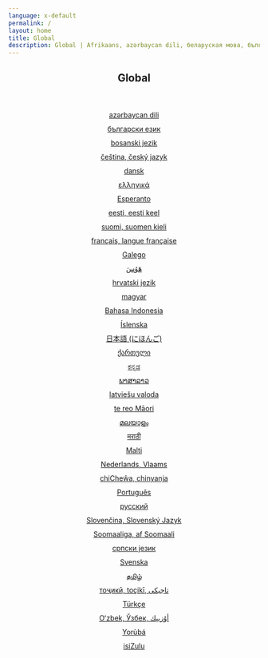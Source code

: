 ```yaml
---
language: x-default
permalink: /
layout: home
title: Global
description: Global | Afrikaans, azərbaycan dili, беларуская мова, български език, বাংলা, bosanski jezik, català, valencià, čeština, český jazyk, Cymraeg, dansk, Deutsch, ελληνικά, English, Esperanto, Español, eesti, eesti keel, euskara, euskera, suomi, suomen kieli, Pilipino, français, langue française, Gaeilge, Galego, ગુજરાતી, هَوُسَ, हिन्दी, हिंदी, hrvatski jezik, Kreyòl ayisyen, magyar, Հայերեն, Bahasa Indonesia, Asụsụ Igbo, Íslenska, Italiano, 日本語 (にほんご, Basa Jawa, ქართული, қазақ тілі, ಕನ್ನಡ, 한국어, ພາສາລາວ, lietuvių kalba, latviešu valoda, fiteny malagasy, te reo Māori, македонски јазик, മലയാളം, Монгол хэл, मराठी, بهاس ملايو‎, Malti, नेपाली, Nederlands, Vlaams, Norsk, chiCheŵa, chinyanja, język polski, Polszczyzna, Português, Română, русский, සිංහල, Slovenčina, Slovenský Jazyk, Slovenski Jezik, Slovenščina, Soomaaliga, af Soomaali, Shqip, српски језик, Basa Sunda, Svenska, Kiswahili, தமிழ், తెలుగు, тоҷикӣ, toçikī, تاجیکی‎, ไทย, Türkçe, Українська, Oʻzbek, Ўзбек, أۇزبېك‎, Tiếng Việt, Yorùbá, 中文, 汉语, 漢語, isiZulu
---
```


<center>
<h2>Global</h2>
<br/>

<ul style="list-style:none;padding:0;line-height:200%;">
  <li><a href="https://alpha.viacdn.org/af/>Afrikaans</a></li>
  <li><a href="https://alpha.viacdn.org/az/>azərbaycan dili</a></li>
  <li><a href="https://alpha.viacdn.org/be/>беларуская мова</a></li>
  <li><a href="https://alpha.viacdn.org/bg/>български език</a></li>
  <li><a href="https://alpha.viacdn.org/bn/>বাংলা</a></li>
  <li><a href="https://alpha.viacdn.org/bs/>bosanski jezik</a></li>
  <li><a href="https://alpha.viacdn.org/ca/>català, valencià</a></li>
  <li><a href="https://alpha.viacdn.org/cs/>čeština, český jazyk</a></li>
  <li><a href="https://alpha.viacdn.org/cy/>Cymraeg</a></li>
  <li><a href="https://alpha.viacdn.org/da/>dansk</a></li>
  <li><a href="https://alpha.viacdn.org/de/>Deutsch</a></li>
  <li><a href="https://alpha.viacdn.org/el/>ελληνικά</a></li>
  <li><a href="https://alpha.viacdn.org/en/>English</a></li>
  <li><a href="https://alpha.viacdn.org/eo/>Esperanto</a></li>
  <li><a href="https://alpha.viacdn.org/es/>Español</a></li>
  <li><a href="https://alpha.viacdn.org/et/>eesti, eesti keel</a></li>
  <li><a href="https://alpha.viacdn.org/eu/>euskara, euskera</a></li>
  <li><a href="https://alpha.viacdn.org/fi/>suomi, suomen kieli</a></li>
  <li><a href="https://alpha.viacdn.org/fl/>Pilipino</a></li>
  <li><a href="https://alpha.viacdn.org/fr/>français, langue française</a></li>
  <li><a href="https://alpha.viacdn.org/ga/>Gaeilge</a></li>
  <li><a href="https://alpha.viacdn.org/gl/>Galego</a></li>
  <li><a href="https://alpha.viacdn.org/gu/>ગુજરાતી</a></li>
  <li><a href="https://alpha.viacdn.org/ha/>هَوُسَ</a></li>
  <li><a href="https://alpha.viacdn.org/hi/>हिन्दी, हिंदी</a></li>
  <li><a href="https://alpha.viacdn.org/hr/>hrvatski jezik</a></li>
  <li><a href="https://alpha.viacdn.org/ht/>Kreyòl ayisyen</a></li>
  <li><a href="https://alpha.viacdn.org/hu/>magyar</a></li>
  <li><a href="https://alpha.viacdn.org/hy/>Հայերեն</a></li>
  <li><a href="https://alpha.viacdn.org/id/>Bahasa Indonesia</a></li>
  <li><a href="https://alpha.viacdn.org/ig/>Asụsụ Igbo</a></li>
  <li><a href="https://alpha.viacdn.org/is/>Íslenska</a></li>
  <li><a href="https://alpha.viacdn.org/it/>Italiano</a></li>
  <li><a href="https://alpha.viacdn.org/ja/>日本語 (にほんご)</a></li>
  <li><a href="https://alpha.viacdn.org/jv/>Basa Jawa</a></li>
  <li><a href="https://alpha.viacdn.org/ka/>ქართული</a></li>
  <li><a href="https://alpha.viacdn.org/kk/>қазақ тілі</a></li>
  <li><a href="https://alpha.viacdn.org/kn/>ಕನ್ನಡ</a></li>
  <li><a href="https://alpha.viacdn.org/ko/>한국어</a></li>
  <li><a href="https://alpha.viacdn.org/lo/>ພາສາລາວ</a></li>
  <li><a href="https://alpha.viacdn.org/lt/>lietuvių kalba</a></li>
  <li><a href="https://alpha.viacdn.org/lv/>latviešu valoda</a></li>
  <li><a href="https://alpha.viacdn.org/mg/>fiteny malagasy</a></li>
  <li><a href="https://alpha.viacdn.org/mi/>te reo Māori</a></li>
  <li><a href="https://alpha.viacdn.org/mk/>македонски јазик</a></li>
  <li><a href="https://alpha.viacdn.org/ml/>മലയാളം</a></li>
  <li><a href="https://alpha.viacdn.org/mn/>Монгол хэл</a></li>
  <li><a href="https://alpha.viacdn.org/mr/>मराठी</a></li>
  <li><a href="https://alpha.viacdn.org/ms/>بهاس ملايو‎</a></li>
  <li><a href="https://alpha.viacdn.org/mt/>Malti</a></li>
  <li><a href="https://alpha.viacdn.org/ne/>नेपाली</a></li>
  <li><a href="https://alpha.viacdn.org/nl/>Nederlands, Vlaams</a></li>
  <li><a href="https://alpha.viacdn.org/no/>Norsk</a></li>
  <li><a href="https://alpha.viacdn.org/ny/>chiCheŵa, chinyanja</a></li>
  <li><a href="https://alpha.viacdn.org/pl/>język polski, Polszczyzna</a></li>
  <li><a href="https://alpha.viacdn.org/pt/>Português</a></li>
  <li><a href="https://alpha.viacdn.org/ro/>Română</a></li>
  <li><a href="https://alpha.viacdn.org/ru/>русский</a></li>
  <li><a href="https://alpha.viacdn.org/si/>සිංහල</a></li>
  <li><a href="https://alpha.viacdn.org/sk/>Slovenčina, Slovenský Jazyk</a></li>
  <li><a href="https://alpha.viacdn.org/sl/>Slovenski Jezik, Slovenščina</a></li>
  <li><a href="https://alpha.viacdn.org/so/>Soomaaliga, af Soomaali</a></li>
  <li><a href="https://alpha.viacdn.org/sq/>Shqip</a></li>
  <li><a href="https://alpha.viacdn.org/sr/>српски језик</a></li>
  <li><a href="https://alpha.viacdn.org/su/>Basa Sunda</a></li>
  <li><a href="https://alpha.viacdn.org/sv/>Svenska</a></li>
  <li><a href="https://alpha.viacdn.org/sw/>Kiswahili</a></li>
  <li><a href="https://alpha.viacdn.org/ta/>தமிழ்</a></li>
  <li><a href="https://alpha.viacdn.org/te/>తెలుగు</a></li>
  <li><a href="https://alpha.viacdn.org/tg/>тоҷикӣ, toçikī, تاجیکی‎</a></li>
  <li><a href="https://alpha.viacdn.org/th/>ไทย</a></li>
  <li><a href="https://alpha.viacdn.org/tr/>Türkçe</a></li>
  <li><a href="https://alpha.viacdn.org/uk/>Українська</a></li>
  <li><a href="https://alpha.viacdn.org/uz/>Oʻzbek, Ўзбек, أۇزبېك‎</a></li>
  <li><a href="https://alpha.viacdn.org/vi/>Tiếng Việt</a></li>
  <li><a href="https://alpha.viacdn.org/yo/>Yorùbá</a></li>
  <li><a href="https://alpha.viacdn.org/zh/>中文, 汉语, 漢語</a></li>
  <li><a href="https://alpha.viacdn.org/zu/>isiZulu</a></li>
</ul>


<br/>
</center>
